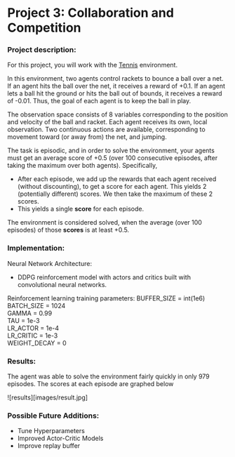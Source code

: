 [//]: # (Image References)

[image1]: https://user-images.githubusercontent.com/10624937/42135623-e770e354-7d12-11e8-998d-29fc74429ca2.gif "Trained Agent"

# Project 3: Collaboration and Competition

### Project description:

For this project, you will work with the [Tennis](https://github.com/Unity-Technologies/ml-agents/blob/master/docs/Learning-Environment-Examples.md#tennis) environment.

In this environment, two agents control rackets to bounce a ball over a net. If an agent hits the ball over the net, it receives a reward of +0.1.  If an agent lets a ball hit the ground or hits the ball out of bounds, it receives a reward of -0.01.  Thus, the goal of each agent is to keep the ball in play.

The observation space consists of 8 variables corresponding to the position and velocity of the ball and racket. Each agent receives its own, local observation.  Two continuous actions are available, corresponding to movement toward (or away from) the net, and jumping.

The task is episodic, and in order to solve the environment, your agents must get an average score of +0.5 (over 100 consecutive episodes, after taking the maximum over both agents). Specifically,

- After each episode, we add up the rewards that each agent received (without discounting), to get a score for each agent. This yields 2 (potentially different) scores. We then take the maximum of these 2 scores.
- This yields a single **score** for each episode.

The environment is considered solved, when the average (over 100 episodes) of those **scores** is at least +0.5.

### Implementation:

Neural Network Architecture:
-  DDPG reinforcement model with actors and critics built with convolutional neural networks.

Reinforcement learning training parameters:
BUFFER_SIZE = int(1e6)
BATCH_SIZE = 1024        
GAMMA = 0.99            
TAU = 1e-3              
LR_ACTOR = 1e-4        
LR_CRITIC = 1e-3        
WEIGHT_DECAY = 0       

### Results:

The agent was able to solve the environment fairly quickly in only 979 episodes. The scores at each episode are graphed below

![results][images/result.jpg]

### Possible Future Additions:
- Tune Hyperparameters
- Improved Actor-Critic Models
- Improve replay buffer
